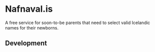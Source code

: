 # Nafnaval.is

A free service for soon-to-be parents that need to select valid Icelandic names for their newborns.

## Development


